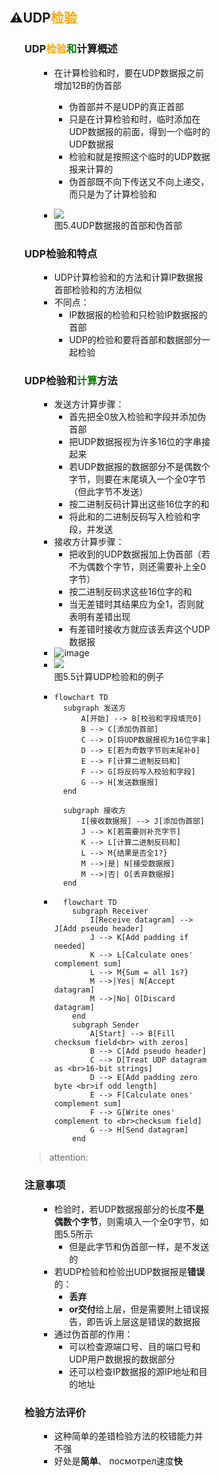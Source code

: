 <div style="float: left; width: 64%; padding: 1%;">

## ⚠️UDP<span style="color: orange;">检验</span>

<ul>

### UDP<span style="color: orange;">检验</span><span style="color: green;">和</span>计算概述

<ul>

- 在计算检验和时，要在UDP数据报之前增加12B的伪首部
  - 伪首部并不是UDP的真正首部
  - 只是在计算检验和时，临时添加在UDP数据报的前面，得到一个临时的UDP数据报
  - 检验和就是按照这个临时的UDP数据报来计算的
  - 伪首部既不向下传送又不向上递交，而只是为了计算检验和

- ![](https://cdn-mineru.openxlab.org.cn/model-mineru/prod/05fa857d9ae050353446295e04e96bef0c74167c8553e5cf4439dd5c06e12f8d.jpg)  
图5.4UDP数据报的首部和伪首部  

</ul>

### UDP检验和特点

<ul>

- UDP计算检验和的方法和计算IP数据报首部检验和的方法相似
- 不同点：
  - IP数据报的检验和只检验IP数据报的首部
  - UDP的检验和要将首部和数据部分一起检验

</ul>

### UDP检验和<span style="color: green;">计算</span>方法

<ul>

- 发送方计算步骤：
  - 首先把全0放入检验和字段并添加伪首部
  - 把UDP数据报视为许多16位的字串接起来
  - 若UDP数据报的数据部分不是偶数个字节，则要在末尾填入一个全0字节（但此字节不发送）
  - 按二进制反码计算出这些16位字的和
  - 将此和的二进制反码写入检验和字段，并发送
- 接收方计算步骤：
  - 把收到的UDP数据报加上伪首部（若不为偶数个字节，则还需要补上全0字节）
  - 按二进制反码求这些16位字的和
  - 当无差错时其结果应为全1，否则就表明有差错出现
  - 有差错时接收方就应该丢弃这个UDP数据报
- ![image](https://bluejedis.github.io/picx-images-hosting/image.4g4j0ss5qe.webp)
- ![](https://cdn-mineru.openxlab.org.cn/model-mineru/prod/9a474cc8b394cdcf814dda506d8775a8ef67f54081079a382c666e8607f4cb96.jpg)  
图5.5计算UDP检验和的例子  
-
  ```mermaid
  flowchart TD
    subgraph 发送方
        A[开始] --> B[校验和字段填充0]
        B --> C[添加伪首部]
        C --> D[将UDP数据报视为16位字串]
        D --> E[若为奇数字节则末尾补0]
        E --> F[计算二进制反码和]
        F --> G[将反码写入校验和字段]
        G --> H[发送数据报]
    end

    subgraph 接收方
        I[接收数据报] --> J[添加伪首部]
        J --> K[若需要则补充字节]
        K --> L[计算二进制反码和]
        L --> M{结果是否全1?}
        M -->|是| N[接受数据报]
        M -->|否| O[丢弃数据报]
    end
  ```
- 
  ```mermaid
    flowchart TD
      subgraph Receiver
          I[Receive datagram] --> J[Add pseudo header]
          J --> K[Add padding if needed]
          K --> L[Calculate ones' complement sum]
          L --> M{Sum = all 1s?}
          M -->|Yes| N[Accept datagram]
          M -->|No| O[Discard datagram]
      end
      subgraph Sender
          A[Start] --> B[Fill checksum field<br> with zeros]
          B --> C[Add pseudo header]
          C --> D[Treat UDP datagram as <br>16-bit strings]
          D --> E[Add padding zero byte <br>if odd length]
          E --> F[Calculate ones' complement sum]
          F --> G[Write ones' complement to <br>checksum field]
          G --> H[Send datagram]
      end
  ```

</ul>

> attention:

### 注意事项

<ul>

- 检验时，若UDP数据报部分的长度**不是偶数个字节**，则需填入一个全0字节，如图5.5所示
  - 但是此字节和伪首部一样，是不发送的
- 若UDP检验和检验出UDP数据报是**错误**的：
  - **丢弃**
  - **or交付**给上层，但是需要附上错误报告，即告诉上层这是错误的数据报
- 通过伪首部的作用：
  - 可以检查源端口号、目的端口号和UDP用户数据报的数据部分
  - 还可以检查IP数据报的源IP地址和目的地址

</ul>

### 检验方法评价

<ul>

- 这种简单的差错检验方法的校错能力并不强
- 好处是**简单**、 посмотрел速度**快**

</ul>

</ul>


</div>
<div style="float: right; width: 26%; padding: 1%;">

</div>
<div style="clear: both;"></div>
